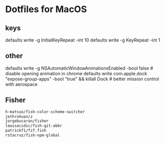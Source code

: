# Dotfiles for MacOS

## keys

defaults write -g InitialKeyRepeat -int 10
defaults write -g KeyRepeat -int 1

## other

defaults write -g NSAutomaticWindowAnimationsEnabled -bool false # disable opening animation in chrome
defaults write com.apple.dock "expose-group-apps" -bool "true" && killall Dock # better mission control with aerospace

## Fisher

```sh
h-matsuo/fish-color-scheme-switcher
jethrokuan/z
jorgebucaran/fisher
lewisacidic/fish-git-abbr
patrickf1/fzf.fish
rstacruz/fish-npm-global
```
